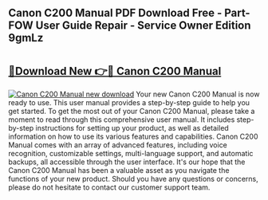 ## Canon C200 Manual PDF Download Free - Part-FOW User Guide Repair - Service Owner Edition 9gmLz

# <h2><a href="http://bc27750.oget.top/?id=Canon+C200+Manual">🔗Download New 👉🔴 Canon C200 Manual</a></h2>

[![Canon C200 Manual new download](https://i.imgur.com/5g1atiW.png)](http://bc27750.oget.top/?id=Canon+C200+Manual)
Your new Canon C200 Manual is now ready to use. This user manual provides a step-by-step guide to help you get started. To get the most out of your Canon C200 Manual, please take a moment to read through this comprehensive user manual. It includes step-by-step instructions for setting up your product, as well as detailed information on how to use its various features and capabilities. Canon C200 Manual comes with an array of advanced features, including voice recognition, customizable settings, multi-language support, and automatic backups, all accessible through the user interface. It's our hope that the Canon C200 Manual has been a valuable asset as you navigate the functions of your new product. Should you have any questions or concerns, please do not hesitate to contact our customer support team.
